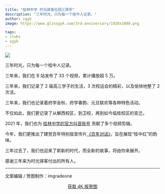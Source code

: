 ```yaml
---
title: "桂林中学 时光驿客社团三周年"
description: "三年时光，只为每一个桂中人记录。"
author: sgyk
image: https://www.glzxsgyk.com/3rd-anniversary/1920x1080.png

tags:
- clubs
- sgyk
---
```


![](https://www.glzxsgyk.com/3rd-anniversary/1920x1080.png)

三年时光，只为每一个桂中人记录。

三年来，我们在 B 站发布了 33 个视频，累计播放超 5 万。

三年来，我们记录了 2 届高三学子的生活，3 次校运会的精彩，以及愉快地整了 2 次活。

三年来，我们也记录着府学金秋、府学春韵、元旦联欢等各种特色活动。

不仅如此，我们更记录了从解西校区，到卫校，再到如今临桂校区的变迁。

2021 年，我们也为 [桂林中学的官方抖音账号](https://www.douyin.com/user/MS4wLjABAAAAiJPzu3OXepzsLYkJpaRcusbHumfpGp9yjiZ6TR1mRUY) 贡献了多个视频剪辑。

今年，我们更推出了建党百年特别版宣传片[《百年对话》](https://www.glzxsgyk.com/works/bainianduihua.html)，旨在展现“桂中红”的韵味。

三年过去了，我们也迎来了崭新的时代，而全新的故事，将由你来展开。

感谢三年来为时光驿客付出的所有人。

---

文案编辑 / 贺图制作：imgradeone

<div style="text-align: center">
  <p><a rel="nofollow noopener noreferrer" target="_blank" href="https://www.glzxsgyk.com/3rd-anniversary/3840x2160.png" class="button">获取 4K 版贺图</a></p>
</div>

